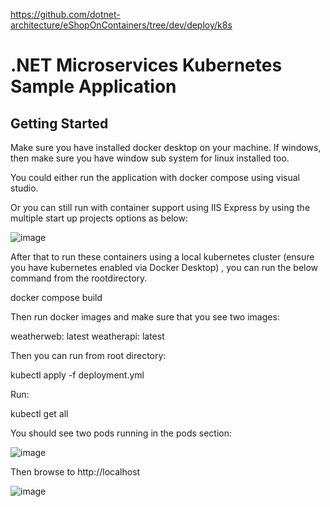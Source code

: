 https://github.com/dotnet-architecture/eShopOnContainers/tree/dev/deploy/k8s

# .NET Microservices Kubernetes Sample Application

## Getting Started

Make sure you have installed docker desktop on your machine. If windows, then make sure you have window sub system for linux installed too.

You could either run the application with docker compose using visual studio.

Or you can still run with container support using IIS Express by using the multiple start up projects options as below:

![image](https://user-images.githubusercontent.com/17796549/114305777-7cf1dd00-9ad1-11eb-86ae-5800a80a20cc.png)

After that to run these containers using a local kubernetes cluster (ensure you have kubernetes enabled via Docker Desktop) , you can run the below command from the rootdirectory.

docker compose build

Then run docker images and make sure that you see two images:

weatherweb: latest
weatherapi: latest

Then you can run from root directory:

kubectl apply -f deployment.yml 

Run:

kubectl get all

You should see two pods running in the pods section:

![image](https://user-images.githubusercontent.com/17796549/114306149-d8709a80-9ad2-11eb-9a4a-5a541b28279e.png)

Then browse to http://localhost

![image](https://user-images.githubusercontent.com/17796549/114306178-f63dff80-9ad2-11eb-9009-fc7f67985763.png)



